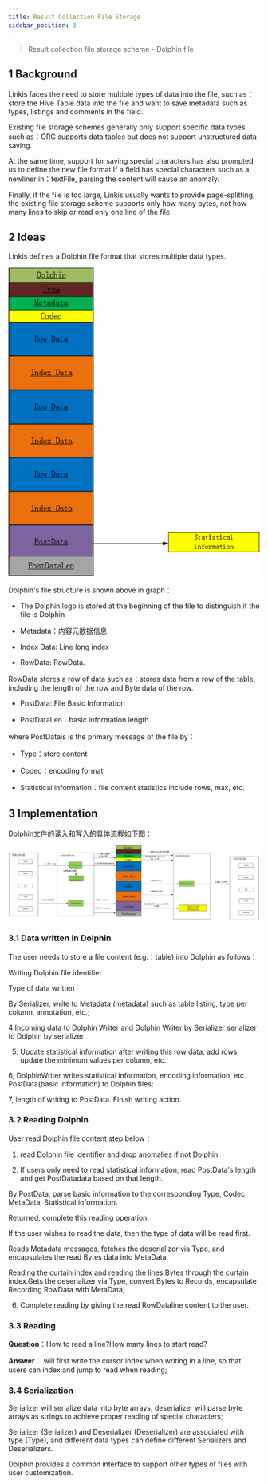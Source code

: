```yaml
---
title: Result Collection File Storage
sidebar_position: 3
---
```

> Result collection file storage scheme - Dolphin file

## 1 Background

Linkis faces the need to store multiple types of data into the file, such as：store the Hive Table data into the file and want to save metadata such as types, listings and comments in the field.

Existing file storage schemes generally only support specific data types such as：ORC supports data tables but does not support unstructured data saving.

At the same time, support for saving special characters has also prompted us to define the new file format.If a field has special characters such as a newliner in：textFile, parsing the content will cause an anomaly.

Finally, if the file is too large, Linkis usually wants to provide page-splitting, the existing file storage scheme supports only how many bytes, not how many lines to skip or read only one line of the file.

## 2 Ideas

Linkis defines a Dolphin file format that stores multiple data types.

![Dolphin File Format](../../images/ch4/storage/dolphin_file.png)

Dolphin's file structure is shown above in graph：

- The Dolphin logo is stored at the beginning of the file to distinguish if the file is Dolphin

- Metadata：内容元数据信息

- Index Data: Line long index

- RowData: RowData.

 RowData stores a row of data such as：stores data from a row of the table, including the length of the row and Byte data of the row.

- PostData: File Basic Information

- PostDataLen：basic information length

where PostDatais is the primary message of the file by：

- Type：store content

- Codec：encoding format

- Statistical information：file content statistics include rows, max, etc.

## 3 Implementation

Dolphin文件的读入和写入的具体流程如下图：

![Dolphin File Writing Flow](../../images/ch4/storage/dolphin_progress.png)

### 3.1 Data written in Dolphin

The user needs to store a file content (e.g.：table) into Dolphin as follows：

Writing Dolphin file identifier

Type of data written

By Serializer, write to Metadata (metadata) such as table listing, type per column, annotation, etc.;

4 Incoming data to Dolphin Writer and Dolphin Writer by Serializer serializer to Dolphin by serializer

5. Update statistical information after writing this row data, add rows, update the minimum values per column, etc.;

6, DolphinWriter writes statistical information, encoding information, etc. PostData(basic information) to Dolphin files;

7, length of writing to PostData. Finish writing action.


### 3.2 Reading Dolphin

User read Dolphin file content step below：

1. read Dolphin file identifier and drop anomalies if not Dolphin;

2. If users only need to read statistical information, read PostData's length and get PostDatadata based on that length.

 By PostData, parse basic information to the corresponding Type, Codec, MetaData, Statistical information.

 Returned, complete this reading operation.

If the user wishes to read the data, then the type of data will be read first.

Reads Metadata messages, fetches the deserializer via Type, and encapsulates the read Bytes data into MetaData

Reading the curtain index and reading the lines Bytes through the curtain index.Gets the deserializer via Type, convert Bytes to Records, encapsulate Recording RowData with MetaData;

6. Complete reading by giving the read RowDataline content to the user.

### 3.3 Reading

**Question**：How to read a line?How many lines to start read?

**Answer**： will first write the cursor index when writing in a line, so that users can index and jump to read when reading;

### 3.4 Serialization

Serializer will serialize data into byte arrays, deserializer will parse byte arrays as strings to achieve proper reading of special characters;

Serializer (Serializer) and Deserializer (Deserializer) are associated with type (Type), and different data types can define different Serializers and Deserializers.

Dolphin provides a common interface to support other types of files with user customization.